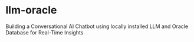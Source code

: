 # llm-oracle
Building a Conversational AI Chatbot using locally installed LLM and Oracle Database for Real-Time Insights
